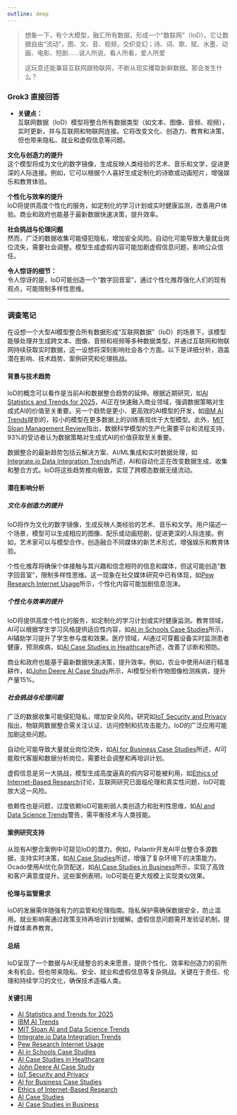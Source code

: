 ```yaml
---
outline: deep
---
```


> 想象一下，有个大模型，融汇所有数据，形成一个“数联网”（IoD）。它让数据自由“流动”，图、文、音、视频，交织变幻；诗、词、歌、赋、水墨、动画、电影、短剧……说人所说，看人所看，爱人所爱
>
> 这玩意还能兼容互联网跟物联网，不断从现实攫取新鲜数据。那会发生什么？

### Grok3 直接回答

- **关键点：**  
  互联网数据（IoD）模型将整合所有数据类型（如文本、图像、音频、视频），实时更新，并与互联网和物联网连接。它将改变文化、创造力、教育和决策，但也带来隐私、就业和虚假信息等问题。

**文化与创造力的提升**  
这个模型将成为文化的数字镜像，生成反映人类经验的艺术、音乐和文学，促进更深的人际连接。例如，它可以根据个人喜好生成定制化的诗歌或动画短片，增强娱乐和教育体验。

**个性化与效率的提升**  
IoD将提供高度个性化的服务，如定制化的学习计划或实时健康监测，改善用户体验。商业和政府也能基于最新数据快速决策，提升效率。

**社会挑战与伦理问题**  
然而，广泛的数据收集可能侵犯隐私，增加安全风险。自动化可能导致大量就业岗位流失，需要社会调整。模型生成虚假内容可能加剧虚假信息问题，影响公众信任。

**令人惊讶的细节：**  
令人惊讶的是，IoD可能创造一个“数字回音室”，通过个性化推荐强化人们的现有观点，可能限制多样性思维。

---

### 调查笔记

在设想一个大型AI模型整合所有数据形成“互联网数据”（IoD）的场景下，该模型能够处理并生成跨文本、图像、音频和视频等多种数据类型，并通过互联网和物联网持续获取实时数据，这一设想将深刻影响社会各个方面。以下是详细分析，涵盖潜在影响、技术趋势、案例研究和伦理挑战。

#### 背景与技术趋势

IoD的概念可以看作是当前AI和数据整合趋势的延伸。根据近期研究，如[AI Statistics and Trends for 2025](https://www.nu.edu/blog/ai-statistics-trends/)，AI正在快速融入商业领域，强调数据策略对生成式AI的价值至关重要。另一个趋势是更小、更高效的AI模型的开发，如[IBM AI Trends](https://www.ibm.com/think/insights/artificial-intelligence-trends)提到的，较小的模型在更多数据上的训练表现优于大型模型。此外，[MIT Sloan Management Review](https://sloanreview.mit.edu/article/five-key-trends-in-ai-and-data-science-for-2025/)指出，数据科学模型的生产化需要平台和流程支持，93%的受访者认为数据策略对生成式AI的价值获取至关重要。

数据整合的最新趋势包括云解决方案、AI/ML集成和实时数据处理，如[Integrate.io Data Integration Trends](https://www.integrate.io/blog/data-integration-trends/)所述，AI和自动化正在改变数据生成、收集和整合方式。IoD将这些趋势推向极致，实现了跨模态数据无缝流动。

#### 潜在影响分析

##### 文化与创造力的提升

IoD将作为文化的数字镜像，生成反映人类经验的艺术、音乐和文学。用户描述一个场景，模型可以生成相应的图像、配乐或动画短剧，促进更深的人际连接。例如，艺术家可以与模型合作，创造融合不同媒体的新艺术形式，增强娱乐和教育体验。

个性化推荐将确保个体接触与其兴趣和信念相符的信息和媒体，但这可能创造“数字回音室”，限制多样性思维。这一现象在社交媒体研究中已有体现，如[Pew Research Internet Usage](https://www.pewresearch.org/internet/fact-sheet/internet-broadband/)所示，个性化内容可能加剧信息泡沫。

##### 个性化与效率的提升

IoD将提供高度个性化的服务，如定制化的学习计划或实时健康监测。教育领域，AI可以根据学生学习风格提供适应性内容，如[AI in Schools Case Studies](https://digitaldefynd.com/IQ/ai-in-schools-case-studies/)所示，AI辅助学习提升了学生参与度和效果。医疗领域，AI通过可穿戴设备实时监测患者健康，预测疾病，如[AI Case Studies in Healthcare](https://digitaldefynd.com/IQ/artificial-intelligence-case-studies/)所述，改善了诊断和预防。

商业和政府也能基于最新数据快速决策，提升效率。例如，农业中使用AI进行精准耕作，如[John Deere AI Case Study](https://www.capellasolutions.com/blog/case-studies-successful-ai-implementations-in-various-industries)所示，AI模型分析作物图像检测疾病，提升产量15%。

##### 社会挑战与伦理问题

广泛的数据收集可能侵犯隐私，增加安全风险。研究如[IoT Security and Privacy](https://journalofbigdata.springeropen.com/articles/10.1186/s40537-019-0268-2)指出，物联网数据整合需关注认证、访问控制和抗攻击能力。IoD的广泛应用可能加剧这些问题。

自动化可能导致大量就业岗位流失，如[AI for Business Case Studies](https://digitaltransformationskills.com/ai-for-business/)所述，AI可能取代客服和数据分析岗位，需要社会调整和再培训计划。

虚假信息是另一大挑战，模型生成高度逼真的假内容可能被利用，如[Ethics of Internet-Based Research](https://pmc.ncbi.nlm.nih.gov/articles/PMC4363905/)讨论，互联网研究已面临伦理和真实性问题，IoD可能放大这一风险。

依赖性也是问题，过度依赖IoD可能削弱人类创造力和批判性思维，如[AI and Data Science Trends](https://sloanreview.mit.edu/article/five-trends-in-ai-and-data-science-for-2025/)警告，需平衡技术与人类技能。

#### 案例研究支持

从现有AI整合案例中可窥见IoD的潜力。例如，Palantir开发AI平台整合多源数据，支持实时决策，如[AI Case Studies](https://digitaldefynd.com/IQ/artificial-intelligence-case-studies/)所述，增强了复杂环境下的决策能力。Ocado使用AI优化杂货配送，如[AI Case Studies in Business](https://medium.com/@AIandInsights/ai-case-studies-790b4d9a9f07)所示，实现了高效和客户满意度提升。这些案例表明，IoD可能在更大规模上实现类似效果。

#### 伦理与监管需求

IoD的发展需伴随强有力的监管和伦理指南。隐私保护需确保数据安全，防止滥用。就业影响需通过政策支持再培训计划缓解。虚假信息问题需开发验证机制，提升媒体素养教育。

#### 总结

IoD呈现了一个数据与AI无缝整合的未来愿景，提供个性化、效率和创造力的前所未有机会。但也带来隐私、安全、就业和虚假信息等复杂挑战。关键在于责任、伦理和持续学习的文化，确保技术造福人类。

#### 关键引用

- [AI Statistics and Trends for 2025](https://www.nu.edu/blog/ai-statistics-trends/)
- [IBM AI Trends](https://www.ibm.com/think/insights/artificial-intelligence-trends)
- [MIT Sloan AI and Data Science Trends](https://sloanreview.mit.edu/article/five-key-trends-in-ai-and-data-science-for-2025/)
- [Integrate.io Data Integration Trends](https://www.integrate.io/blog/data-integration-trends/)
- [Pew Research Internet Usage](https://www.pewresearch.org/internet/fact-sheet/internet-broadband/)
- [AI in Schools Case Studies](https://digitaldefynd.com/IQ/ai-in-schools-case-studies/)
- [AI Case Studies in Healthcare](https://digitaldefynd.com/IQ/artificial-intelligence-case-studies/)
- [John Deere AI Case Study](https://www.capellasolutions.com/blog/case-studies-successful-ai-implementations-in-various-industries)
- [IoT Security and Privacy](https://journalofbigdata.springeropen.com/articles/10.1186/s40537-019-0268-2)
- [AI for Business Case Studies](https://digitaltransformationskills.com/ai-for-business/)
- [Ethics of Internet-Based Research](https://pmc.ncbi.nlm.nih.gov/articles/PMC4363905/)
- [AI Case Studies](https://digitaldefynd.com/IQ/artificial-intelligence-case-studies/)
- [AI Case Studies in Business](https://medium.com/@AIandInsights/ai-case-studies-790b4d9a9f07)
